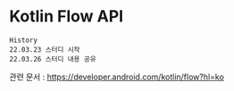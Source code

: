# Kotlin Flow API

```
History
22.03.23 스터디 시작
22.03.26 스터디 내용 공유
```

관련 문서 : https://developer.android.com/kotlin/flow?hl=ko
